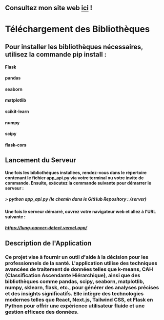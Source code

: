 ## Consultez mon site web <a href="https://lung-cancer-detect.vercel.app/">ici</a> !


# Téléchargement des Bibliothèques

## Pour installer les bibliothèques nécessaires, utilisez la commande pip install :

#### Flask
#### pandas
#### seaborn
#### matplotlib
#### scikit-learn
#### numpy
#### scipy
#### flask-cors

## Lancement du Serveur

#### Une fois les bibliothèques installées, rendez-vous dans le répertoire contenant le fichier app_api.py via votre terminal ou votre invite de commande. Ensuite, exécutez la commande suivante pour démarrer le serveur :
##### > python app_api.py (le chemin dans le GitHub Repository : /server)

#### Une fois le serveur démarré, ouvrez votre navigateur web et allez à l'URL suivante :
##### https://lung-cancer-detect.vercel.app/

## Description de l'Application

### Ce projet vise à fournir un outil d'aide à la décision pour les professionnels de la santé. L'application utilise des techniques avancées de traitement de données telles que k-means, CAH (Classification Ascendante Hiérarchique), ainsi que des bibliothèques comme  pandas, scipy, seaborn, matplotlib, numpy, sklearn, flask, etc., pour générer des analyses précises et des insights significatifs. Elle intègre des technologies modernes telles que React, Next.js, Tailwind CSS, et Flask en Python pour offrir une expérience utilisateur fluide et une gestion efficace des données.